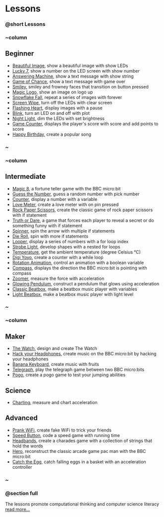 # Lessons 


### @short Lessons

### ~column 

## Beginner

* [Beautiful Image](/lessons/beautiful-image), show a beautiful image with show LEDs
* [Lucky 7](/lessons/lucky-7), show a number on the LED screen with show number
* [Answering Machine](/lessons/answering-machine), show a text message with show string
* [Game of Chance](/lessons/game-of-chance), show a text message with game over
* [Smiley,](/lessons/smiley) smiley and frowney faces that transition on button pressed
* [Magic Logo,](/lessons/magic-logo) show an image on logo up
* [Snowflake Fall](/lessons/snowflake-fall), repeat a series of images with forever
* [Screen Wipe](/lessons/screen-wipe), turn off the LEDs with clear screen
* [Flashing Heart](/lessons/flashing-heart), display images with a pause
* [Blink](/lessons/blink), turn an LED on and off with plot
* [Night Light](/lessons/night-light), dim the LEDs with set brightness
* [Game Counter](/lessons/game-counter), displays the player's score with score and add points to score
* [Happy Birthday](/lessons/happy-birthday), create a popular song

### ~

### ~column 

## Intermediate

* [Magic 8](/lessons/magic-8), a fortune teller game with the BBC micro:bit
* [Guess the Number](/lessons/guess-the-number),  guess a random number with pick number
* [Counter](/lessons/counter), display a number with a variable
* [Love Meter](/lessons/love-meter), create a love meter with on pin pressed
* [Rock Paper Scissors](/lessons/rock-paper-scissors), create the classic game of rock paper scissors with if statement
* [Truth or Dare](/lessons/truth-or-dare), a game that forces each player to reveal a secret or do something funny with if statement
* [Spinner](/lessons/spinner), spin the arrow with multiple if statements
* [Die Roll](/lessons/die-roll), spin with more if statements
* [Looper](/lessons/looper), display a series of numbers with a for loop index
* [Strobe Light](/lessons/strobe-light), develop shapes with a nested for loops
* [Temperature](/lessons/temperature), get the ambient temperature (degree Celsius °C)
* [Digi Yoyo](/lessons/digi-yoyo), create a counter with a while loop
* [Rotation Animation](/lessons/rotation-animation), control an animation with a boolean variable
* [Compass](/lessons/compass), displays the direction the BBC micro:bit is pointing with compass
* [Zoomer](/lessons/zoomer), measure the force with acceleration
* [Glowing Pendulum](/lessons/glowing-pendulum), construct a pendulum that glows using acceleration
* [Classic Beatbox](/lessons/classic-beatbox), make a beatbox music player with variables
* [Light Beatbox](/lessons/light-beatbox), make a beatbox music player with light level

### ~

### ~column 

## Maker
* [The Watch](/lessons/the-watch), design and create The Watch
* [Hack your Headphones](/lessons/hack-your-headphones), create music on the BBC micro:bit by hacking your headphones
* [Banana Keyboard](/lessons/banana-keyboard), create music with fruits
* [Telegraph](/lessons/telegraph), play the telegraph game between two BBC micro:bits
* [Pogo](/lessons/pogo), create a pogo game to test your jumping abilities

## Science
* [Charting](/lessons/charting), measure and chart acceleration

## Advanced
* [Prank WiFi](/lessons/prank-wifi), create fake WiFi to trick your friends
* [Speed Button](/lessons/speed-button), code a speed game with running time
* [Headbands](/lessons/headbands), create a charades game with a collection of strings that hold the words
* [Hero](/lessons/hero), reconstruct the classic arcade game pac man with the BBC micro:bit
* [Catch the Egg](/lessons/catch-the-egg-game), catch falling eggs in a basket with an acceleration controller
### ~

### @section full

The lessons promote computational thinking and computer science literacy[ read more...](/lessons/teach)